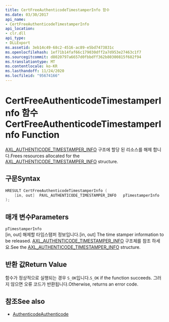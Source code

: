 ```yaml
---
title: CertFreeAuthenticodeTimestamperInfo 함수
ms.date: 03/30/2017
api_name:
- CertFreeAuthenticodeTimestamperInfo
api_location:
- clr.dll
api_type:
- DLLExport
ms.assetid: 3eb14c49-68c2-4516-ac89-e5bd7473831c
ms.openlocfilehash: 1ef71b14faf66c179030dff2a7d953e27463c1f7
ms.sourcegitcommit: d8020797a6657d0fbbdff362b80300815f682f94
ms.translationtype: MT
ms.contentlocale: ko-KR
ms.lasthandoff: 11/24/2020
ms.locfileid: "95674166"
---
```

# <a name="certfreeauthenticodetimestamperinfo-function"></a><span data-ttu-id="ffad1-102">CertFreeAuthenticodeTimestamperInfo 함수</span><span class="sxs-lookup"><span data-stu-id="ffad1-102">CertFreeAuthenticodeTimestamperInfo Function</span></span>

<span data-ttu-id="ffad1-103">[AXL_AUTHENTICODE_TIMESTAMPER_INFO](axl-authenticode-timestamper-info-structure.md) 구조에 할당 된 리소스를 해제 합니다.</span><span class="sxs-lookup"><span data-stu-id="ffad1-103">Frees resources allocated for the [AXL_AUTHENTICODE_TIMESTAMPER_INFO](axl-authenticode-timestamper-info-structure.md) structure.</span></span>  
  
## <a name="syntax"></a><span data-ttu-id="ffad1-104">구문</span><span class="sxs-lookup"><span data-stu-id="ffad1-104">Syntax</span></span>  
  
```cpp  
HRESULT CertFreeAuthenticodeTimestamperInfo (  
    [in, out]  PAXL_AUTHENTICODE_TIMESTAMPER_INFO   pTimestamperInfo  
);  
```  
  
## <a name="parameters"></a><span data-ttu-id="ffad1-105">매개 변수</span><span class="sxs-lookup"><span data-stu-id="ffad1-105">Parameters</span></span>  

 `pTimestamperInfo`  
 <span data-ttu-id="ffad1-106">[in, out] 해제할 타임스탬퍼 정보입니다.</span><span class="sxs-lookup"><span data-stu-id="ffad1-106">[in, out] The time stamper information to be released.</span></span> <span data-ttu-id="ffad1-107">[AXL_AUTHENTICODE_TIMESTAMPER_INFO](axl-authenticode-timestamper-info-structure.md) 구조체를 참조 하세요.</span><span class="sxs-lookup"><span data-stu-id="ffad1-107">See the [AXL_AUTHENTICODE_TIMESTAMPER_INFO](axl-authenticode-timestamper-info-structure.md) structure.</span></span>  
  
## <a name="return-value"></a><span data-ttu-id="ffad1-108">반환 값</span><span class="sxs-lookup"><span data-stu-id="ffad1-108">Return Value</span></span>  

 <span data-ttu-id="ffad1-109">함수가 정상적으로 실행되는 경우 `S_OK`입니다.</span><span class="sxs-lookup"><span data-stu-id="ffad1-109">`S_OK` if the function succeeds.</span></span> <span data-ttu-id="ffad1-110">그러지 않으면 오류 코드가 반환됩니다.</span><span class="sxs-lookup"><span data-stu-id="ffad1-110">Otherwise, returns an error code.</span></span>  
  
## <a name="see-also"></a><span data-ttu-id="ffad1-111">참조</span><span class="sxs-lookup"><span data-stu-id="ffad1-111">See also</span></span>

- [<span data-ttu-id="ffad1-112">Authenticode</span><span class="sxs-lookup"><span data-stu-id="ffad1-112">Authenticode</span></span>](index.md)
